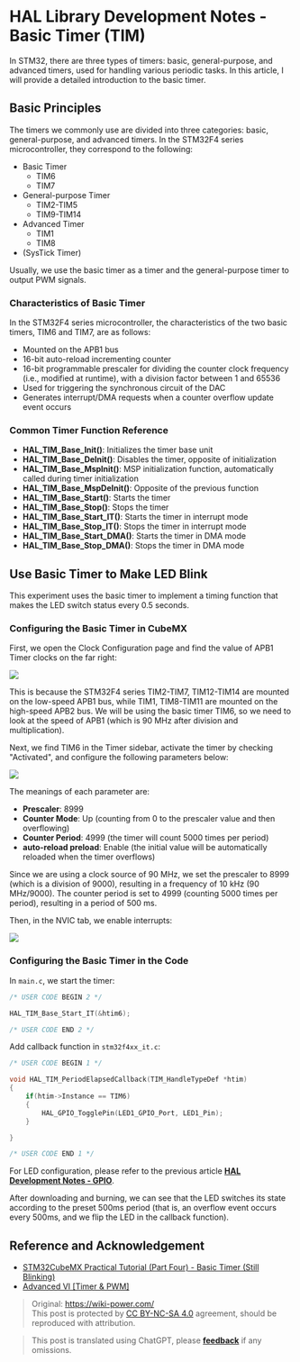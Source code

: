 # HAL Library Development Notes - Basic Timer (TIM)

In STM32, there are three types of timers: basic, general-purpose, and advanced timers, used for handling various periodic tasks. In this article, I will provide a detailed introduction to the basic timer.

## Basic Principles

The timers we commonly use are divided into three categories: basic, general-purpose, and advanced timers. In the STM32F4 series microcontroller, they correspond to the following:

- Basic Timer
  - TIM6
  - TIM7
- General-purpose Timer
  - TIM2-TIM5
  - TIM9-TIM14
- Advanced Timer
  - TIM1
  - TIM8
- (SysTick Timer)

Usually, we use the basic timer as a timer and the general-purpose timer to output PWM signals.

### Characteristics of Basic Timer

In the STM32F4 series microcontroller, the characteristics of the two basic timers, TIM6 and TIM7, are as follows:

- Mounted on the APB1 bus
- 16-bit auto-reload incrementing counter
- 16-bit programmable prescaler for dividing the counter clock frequency (i.e., modified at runtime), with a division factor between 1 and 65536
- Used for triggering the synchronous circuit of the DAC
- Generates interrupt/DMA requests when a counter overflow update event occurs

### Common Timer Function Reference

- **HAL_TIM_Base_Init()**: Initializes the timer base unit
- **HAL_TIM_Base_DeInit()**: Disables the timer, opposite of initialization
- **HAL_TIM_Base_MspInit()**: MSP initialization function, automatically called during timer initialization
- **HAL_TIM_Base_MspDeInit()**: Opposite of the previous function
- **HAL_TIM_Base_Start()**: Starts the timer
- **HAL_TIM_Base_Stop()**: Stops the timer
- **HAL_TIM_Base_Start_IT()**: Starts the timer in interrupt mode
- **HAL_TIM_Base_Stop_IT()**: Stops the timer in interrupt mode
- **HAL_TIM_Base_Start_DMA()**: Starts the timer in DMA mode
- **HAL_TIM_Base_Stop_DMA()**: Stops the timer in DMA mode

## Use Basic Timer to Make LED Blink

This experiment uses the basic timer to implement a timing function that makes the LED switch status every 0.5 seconds.

### Configuring the Basic Timer in CubeMX

First, we open the Clock Configuration page and find the value of APB1 Timer clocks on the far right:

![](https://wiki-media-1253965369.cos.ap-guangzhou.myqcloud.com/img/20210407152250.png)

This is because the STM32F4 series TIM2-TIM7, TIM12-TIM14 are mounted on the low-speed APB1 bus, while TIM1, TIM8-TIM11 are mounted on the high-speed APB2 bus. We will be using the basic timer TIM6, so we need to look at the speed of APB1 (which is 90 MHz after division and multiplication).

Next, we find TIM6 in the Timer sidebar, activate the timer by checking "Activated", and configure the following parameters below:

![](https://wiki-media-1253965369.cos.ap-guangzhou.myqcloud.com/img/20210407173136.png)

The meanings of each parameter are:

- **Prescaler**: 8999
- **Counter Mode**: Up (counting from 0 to the prescaler value and then overflowing)
- **Counter Period**: 4999 (the timer will count 5000 times per period)
- **auto-reload preload**: Enable (the initial value will be automatically reloaded when the timer overflows)

Since we are using a clock source of 90 MHz, we set the prescaler to 8999 (which is a division of 9000), resulting in a frequency of 10 kHz (90 MHz/9000). The counter period is set to 4999 (counting 5000 times per period), resulting in a period of 500 ms.

Then, in the NVIC tab, we enable interrupts:

![](https://wiki-media-1253965369.cos.ap-guangzhou.myqcloud.com/img/20210407155959.png)

### Configuring the Basic Timer in the Code

In `main.c`, we start the timer:

```c title="main.c"
/* USER CODE BEGIN 2 */

HAL_TIM_Base_Start_IT(&htim6);

/* USER CODE END 2 */
```

Add callback function in `stm32f4xx_it.c`:

```c title="stm32f4xx_it.c"
/* USER CODE BEGIN 1 */

void HAL_TIM_PeriodElapsedCallback(TIM_HandleTypeDef *htim)
{
    if(htim->Instance == TIM6)
    {
        HAL_GPIO_TogglePin(LED1_GPIO_Port, LED1_Pin);
    }

}

/* USER CODE END 1 */
```

For LED configuration, please refer to the previous article [**HAL Development Notes - GPIO**](https://wiki-power.com/en/HAL%E5%BA%93%E5%BC%80%E5%8F%91%E7%AC%94%E8%AE%B0%EF%BC%88%E4%BA%8C%EF%BC%89-GPIO).

After downloading and burning, we can see that the LED switches its state according to the preset 500ms period (that is, an overflow event occurs every 500ms, and we flip the LED in the callback function).

## Reference and Acknowledgement

- [STM32CubeMX Practical Tutorial (Part Four) - Basic Timer (Still Blinking)](https://blog.csdn.net/weixin_43892323/article/details/104534920)
- [Advanced VI [Timer & PWM]](https://alchemicronin.github.io/posts/fd31d369/)

> Original: <https://wiki-power.com/>  
> This post is protected by [CC BY-NC-SA 4.0](https://creativecommons.org/licenses/by/4.0/deed.en) agreement, should be reproduced with attribution.

> This post is translated using ChatGPT, please [**feedback**](https://github.com/linyuxuanlin/Wiki_MkDocs/issues/new) if any omissions.
